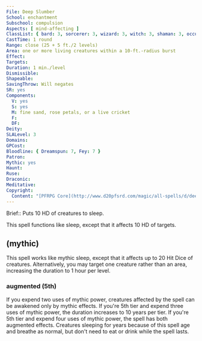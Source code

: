 ```yaml
---
File: Deep Slumber
School: enchantment
Subschool: compulsion
Aspects: [ mind-affecting ]
ClassList: { bard: 3, sorcerer: 3, wizard: 3, witch: 3, shaman: 3, occultist: 3, psychic: 3, mesmerist: 3 }
CastTime: 1 round
Range: close (25 + 5 ft./2 levels)
Area: one or more living creatures within a 10-ft.-radius burst
Effect: 
Targets: 
Duration: 1 min./level
Dismissible: 
Shapeable: 
SavingThrow: Will negates
SR: yes
Components:
  V: yes
  S: yes
  M: fine sand, rose petals, or a live cricket
  F: 
  DF: 
Deity: 
SLALevel: 3
Domains: 
GPCost: 
Bloodline: { Dreamspun: 7, Fey: 7 }
Patron: 
Mythic: yes
Haunt: 
Ruse: 
Draconic: 
Meditative: 
Copyright:
  Content: "[PFRPG Core](http://www.d20pfsrd.com/magic/all-spells/d/deep-slumber)"
---
```

Brief:: Puts 10 HD of creatures to sleep.

This spell functions like sleep, except that it affects 10 HD of targets.


## (mythic)

This spell works like mythic sleep, except that it affects up to 20 Hit Dice of creatures. Alternatively, you may target one creature rather than an area, increasing the duration to 1 hour per level.


### augmented (5th)

If you expend two uses of mythic power, creatures affected by the spell can be awakened only by mythic effects. If you're 5th tier and expend three uses of mythic power, the duration increases to 10 years per tier. If you're 5th tier and expend four uses of mythic power, the spell has both augmented effects. Creatures sleeping for years because of this spell age and breathe as normal, but don't need to eat or drink while the spell lasts.
